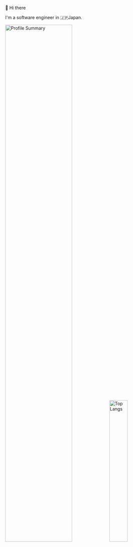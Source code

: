 👋 Hi there

I'm a software engineer in 🇯🇵Japan.

<p align="left"> 
  <img alt="Profile Summary" width="65%" src="https://github-profile-summary-cards.vercel.app/api/cards/profile-details?username=hyorimitsu&theme=dracula" />
  <img alt="Top Langs" width="34%" src="https://github-readme-stats.vercel.app/api/top-langs/?username=hyorimitsu&layout=compact&count_private=true&show_icons=true&theme=onedark" />
</p>
